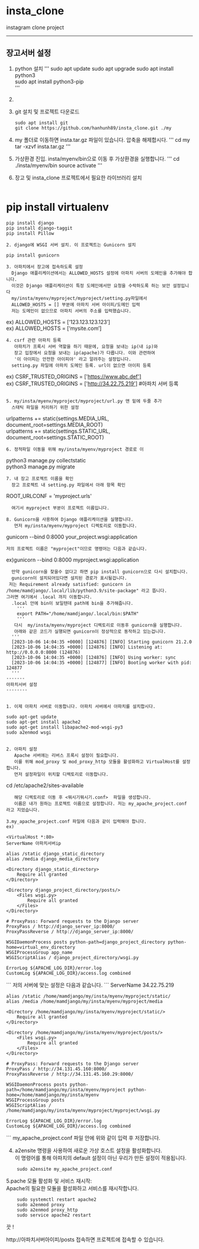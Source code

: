 # insta_clone

instagram clone project

-----
장고서버 설정
------
1. python 설치
    '''
    sudo apt update
    sudo apt upgrade
    sudo apt install python3  
    sudo apt install python3-pip  
    '''
2. 
1. git 설치 및 프로젝트 다운로드
    ```
    sudo apt install git
    git clone https://github.com/hanhunh89/insta_clone.git ./my
    ```
2. my 폴더로 이동하면 insta.tar.gz 파일이 있습니다. 압축을 해제합시다.
   '''
   cd my
   tar -xzvf insta.tar.gz
   '''

3. 가상환경 진입.
   insta/myenv/bin으로 이동 후 가상환경을 실행합니다.
   '''
   cd ./insta/myenv/bin
   source activate
   '''
1. 장고 및 insta_clone 프로젝트에서 필요한 라이브러리 설치
    ```
#    pip install virtualenv  

    pip install django
    pip install django-taggit
    pip install Pillow

   ```
2. django에 WSGI 서버 설치. 이 프로젝트는 Gunicorn 설치
```
    pip install gunicorn  
```
3. 아파치에서 장고에 접속하도록 설정
  Django 애플리케이션에서는 ALLOWED_HOSTS 설정에 아파치 서버의 도메인을 추가해야 합니다.  
  이것은 Django 애플리케이션이 특정 도메인에서만 요청을 수락하도록 하는 보안 설정입니다  
  my/insta/myenv/myproject/myproject/setting.py파일에서  
  ALLOWED_HOSTS = [] 부분에 아파치 서버 아이피/도메인 입력  
  저는 도메인이 없으므로 아파치 서버의 주소를 입력했습니다.
```
  ex) ALLOWED_HOSTS = [‘123.123.123.123’]  
  ex) ALLOWED_HOSTS = [‘mysite.com’]  
```
4. csrf 관련 아파치 등록
   아파치가 프록시 서버 역할을 하기 때문에, 요청을 보내는 ip(내 ip)와  
   장고 입장에서 요청을 보내는 ip(apache)가 다릅니다. 이와 관련하여  
   '이 아이피는 안전한 아이피야' 라고 알려주는 설정입니다.   
  setting.py 파일에 아파치 도메인 등록. url이 없으면 아이피 등록
```
  ex) CSRF_TRUSTED_ORIGINS = ['https://www.abc.def']  
  ex) CSRF_TRUSTED_ORIGINS = ['http://34.22.75.219'] #아파치 서버 등록  
```

5. my/insta/myenv/myproject/myproject/url.py 맨 밑에 두줄 추가
  스태틱 파일을 처리하기 위한 설정
```
  urlpatterns += static(settings.MEDIA_URL, document_root=settings.MEDIA_ROOT)  
  urlpatterns += static(settings.STATIC_URL, document_root=settings.STATIC_ROOT)  
```
6. 정적파일 이동을 위해 my/insta/myenv/myproject 경로로 이
```
  python3 manage.py collectstatic  
  python3 manage.py migrate  
```
7. 내 장고 프로젝트 이름을 확인
  장고 프로젝트 내 setting.py 파일에서 아래 항목 확인  
```
  ROOT_URLCONF = 'myproject.urls'  
```
  여기서 myproject 부분이 프로젝트 이름입니다.  

8. Gunicorn을 사용하여 Django 애플리케이션을 실행합니다.
   먼저 my/insta/myenv/myproject 디렉토리로 이동합니다.
  ```
  gunicorn --bind 0:8000 your_project.wsgi:application
  ```  
  저의 프로젝트 이름은 "myproject"이므로 명령어는 다음과 같습니다.  
```  
  ex)gunicorn --bind 0:8000 myproject.wsgi:application
```
  만약 gunicorn을 찾을수 없다고 하면 pip install gunicorn으로 다시 설치합니다.
  gunicorn이 설치되어있다면 설치된 경로가 표시될겁니다.
 저는 Requirement already satisfied: gunicorn in /home/mamdjango/.local/lib/python3.9/site-package" 라고 뜹니다.
그러면 여기에서 .local 까지 이동합니다.
  .local 안에 bin이 보일텐데 path에 bin을 추가해줍니다.
    '''
    export PATH="/home/mamdjango/.local/bin:$PATH"
    '''
   다시  my/insta/myenv/myproject 디렉토리로 이동후 gunicorn을 실행합니다.
   아래와 같은 코드가 실행되면 gunicorn이 정상적으로 동작하고 있는겁니다.
  '''
  [2023-10-06 14:04:35 +0000] [124876] [INFO] Starting gunicorn 21.2.0
  [2023-10-06 14:04:35 +0000] [124876] [INFO] Listening at: http://0.0.0.0:8000 (124876)
  [2023-10-06 14:04:35 +0000] [124876] [INFO] Using worker: sync
  [2023-10-06 14:04:35 +0000] [124877] [INFO] Booting worker with pid: 124877
  '''
-------
아파치서버 설정
--------


1. 이제 아파치 서버로 이동합니다. 아파치 서버에서 아파치를 설치합시다.  
```
    sudo apt-get update  
    sudo apt-get install apache2  
    sudo apt-get install libapache2-mod-wsgi-py3  
    sudo a2enmod wsgi  
```

2. 아파치 설정
   Apache 서버에는 리버스 프록시 설정이 필요합니다.  
   이를 위해 mod_proxy 및 mod_proxy_http 모듈을 활성화하고 VirtualHost를 설정합니다.  
   먼저 설정파일이 위치할 디렉토리로 이동합니다.   
```
   cd /etc/apache2/sites-available  
```
   해당 디렉토리로 이동 후 <뭐시기뭐시기.conf>  파일을 생성합니다.   
   이름은 내가 원하는 프로젝트 이름으로 설정합니다. 저는 my_apache_project.conf 라고 지었습니다.   

3.my_apache_project.conf 파일에 다음과 같이 입력해야 합니다.   
ex)  
```
    <VirtualHost *:80>
    ServerName 아파치서버ip

    alias /static django_static_directory
    alias /media django_media_directory

    <Directory django_static_directory>
        Require all granted
    </Directory>

    <Directory django_project_directory/posts/>
        <Files wsgi.py>
            Require all granted
        </Files>
    </Directory>

    # ProxyPass: Forward requests to the Django server
    ProxyPass / http://django_server_ip:8000/
    ProxyPassReverse / http://django_server_ip:8000/

    WSGIDaemonProcess posts python-path=django_project_directory python-home=virtual_env_directory  
    WSGIProcessGroup app_name  
    WSGIScriptAlias / django_project_directory/wsgi.py  
    
    ErrorLog ${APACHE_LOG_DIR}/error.log
    CustomLog ${APACHE_LOG_DIR}/access.log combined
</VirtualHost>
```
저의 서버에 맞는 설정은 다음과 같습니다.   
```
<VirtualHost *:80>
    ServerName 34.22.75.219

    alias /static /home/mamdjango/my/insta/myenv/myproject/static/
    alias /media /home/mamdjango/my/insta/myenv/myproject/media

    <Directory /home/mamdjango/my/insta/myenv/myproject/static/>
        Require all granted
    </Directory>

    <Directory /home/mamdjango/my/insta/myenv/myproject/posts/>
        <Files wsgi.py>
            Require all granted
        </Files>
    </Directory>

    # ProxyPass: Forward requests to the Django server
    ProxyPass / http://34.131.45.160:8000/
    ProxyPassReverse / http://34.131.45.160.29:8000/

    WSGIDaemonProcess posts python-path=/home/mamdjango/my/insta/myenv/myproject python-home=/home/mamdjango/my/insta/myenv  
    WSGIProcessGroup posts  
    WSGIScriptAlias / /home/mamdjango/my/insta/myenv/myproject/myproject/wsgi.py  
    
    ErrorLog ${APACHE_LOG_DIR}/error.log
    CustomLog ${APACHE_LOG_DIR}/access.log combined
</VirtualHost>
```
 my_apache_project.conf 파일 안에 위와 같이 입력 후 저장합니다.   


4. a2ensite 명령을 사용하여 새로운 가상 호스트 설정을 활성화합니다.  
   이 명령어를 통해 아파치의 default 설정이 아닌 우리가 만든 설정이 적용됩니다.
```   
    sudo a2ensite my_apache_project.conf  
```
5.pache 모듈 활성화 및 서비스 재시작:  
Apache의 필요한 모듈을 활성화하고 서비스를 재시작합니다.  
```
    sudo systemctl restart apache2  
    sudo a2enmod proxy
    sudo a2enmod proxy_http
    sudo service apache2 restart
```

끗 !

http://아파치서버아이피/posts 접속하면 프로젝트에 접속할 수 있습니다. 
